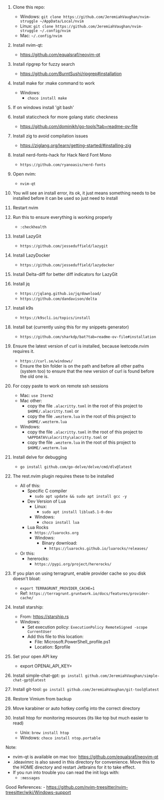 1. Clone this repo:
    - Windows:
        `git clone https://github.com/JeremiahVaughan/nvim-struggle ~/AppData/Local/nvim`
    - Linux:
        `git clone https://github.com/JeremiahVaughan/nvim-struggle ~/.config/nvim`
    - Mac:
        `~/.config/nvim`
2. Install nvim-qt:
    - https://github.com/equalsraf/neovim-qt
3. Install ripgrep for fuzzy search
    - https://github.com/BurntSushi/ripgrep#installation
4. Install make for :make command to work
    - Windows:
        - `choco install make`
5. If on windows install 'git bash'
6. Install staticcheck for more golang static checkness
    - https://github.com/dominikh/go-tools?tab=readme-ov-file 
7. Install zig to avoid compilation issues
    - https://ziglang.org/learn/getting-started/#installing-zig
8. Install nerd-fonts-hack for Hack Nerd Font Mono
    - `https://github.com/ryanoasis/nerd-fonts`
9. Open nvim:
    - `nvim-qt`
10. You will see an install error, its ok, it just means something needs to be installed before it can be used so just need to install
11. Restart nvim
12. Run this to ensure everything is working properly
    - `:checkhealth`
13. Install LazyGit
    - `https://github.com/jesseduffield/lazygit`
14. Install LazyDocker
    - `https://github.com/jesseduffield/lazydocker`
15. Install Delta-diff for better diff indicators for LazyGit
16. Install jq
    - `https://jqlang.github.io/jq/download/`
    - `https://github.com/dandavison/delta`
17. Install k9s
    - `https://k9scli.io/topics/install`
18. Install bat (currently using this for my snippets generator)
    - `https://github.com/sharkdp/bat?tab=readme-ov-file#installation`
19. Ensure the latest version of curl is installed, because leetcode.nvim requires it.
    - `https://curl.se/windows/`
    - Ensure the bin folder is on the path and before all other paths (system too) to ensure that the new version of curl is found before the old one is.

20. For copy paste to work on remote ssh sessions
    - Mac: `use Iterm2`
    - Mac other:
        - copy the file `.alacritty.toml` in the root of this project to `$HOME/.alacritty.toml`
            or
        - copy the file `.wezterm.lua` in the root of this project to `$HOME/.wezterm.lua`
    - Windows:
        - copy the file `.alacritty.toml` in the root of this project to `%APPDATA%\alacritty\alacritty.toml`
            or
        - copy the file `.wezterm.lua` in the root of this project to `$HOME/.wezterm.lua`
21. Install delve for debugging
    - `go install github.com/go-delve/delve/cmd/dlv@latest`
22. The rest.nvim plugin requires these to be installed
    - All of this:
        - Specific C compiler
            - `sudo apt update && sudo apt install gcc -y`
        - Dev Version of Lua
            - Linux:
                - `sudo apt install liblua5.1-0-dev`
            - Windows:
                - `choco install lua`
        - Lua Rocks
            - `https://luarocks.org`
            - Windows:
                - Binary download:
                    - `https://luarocks.github.io/luarocks/releases/`
    - Or this:
        - hererocks:
            - `https://pypi.org/project/hererocks/`
23. If you plan on using terragrunt, enable provider cache so you disk doesn't bloat:
    - `export TERRAGRUNT_PROVIDER_CACHE=1`
    - Ref: `https://terragrunt.gruntwork.io/docs/features/provider-cache/`
24. Install starship:
    - From: https://starship.rs
    - Windows:
        - Set execution policy:
        `ExecutionPolicy RemoteSigned -scope CurrentUser`
        - Add this file to this location:
            - File: Microsoft.PowerShell_profile.ps1
            - Location: $profile
25. Set your open API key
    - export OPENAI_API_KEY=<key here>
26. Install simple-chat-gpt:
    `go install github.com/JeremiahVaughan/simple-chat-gpt@latest`
27. Install git-tool:
    `go install github.com/JeremiahVaughan/git-tool@latest`
28. Restore Vimium from backup
29. Move karabiner or auto hotkey config into the correct directory
30. Install htop for monitoring resources (its like top but much easier to read)
    - Unix: `brew install htop`
    - Windows: `choco install ntop.portable`


Note:
- nvim-qt is available on mac too: https://github.com/equalsraf/neovim-qt
- .ideavimrc is also saved in this directory for convenience. Move this to the HOME directory and restart Jetbrains for it to take effect.
- If you run into trouble you can read the init logs with:
    - `:messages`

Good References:
    - https://github.com/nvim-treesitter/nvim-treesitter/wiki/Windows-support

